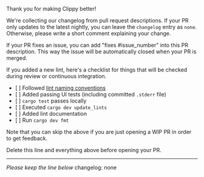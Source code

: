Thank you for making Clippy better!

We're collecting our changelog from pull request descriptions.
If your PR only updates to the latest nightly, you can leave the
`changelog` entry as `none`. Otherwise, please write a short comment
explaining your change.

If your PR fixes an issue, you can add "fixes #issue_number" into this
PR description. This way the issue will be automatically closed when
your PR is merged.

If you added a new lint, here's a checklist for things that will be
checked during review or continuous integration.

- \[ ] Followed [lint naming conventions][lint_naming]
- \[ ] Added passing UI tests (including committed `.stderr` file)
- \[ ] `cargo test` passes locally
- \[ ] Executed `cargo dev update_lints`
- \[ ] Added lint documentation
- \[ ] Run `cargo dev fmt`

[lint_naming]: https://rust-lang.github.io/rfcs/0344-conventions-galore.html#lints

Note that you can skip the above if you are just opening a WIP PR in
order to get feedback.

Delete this line and everything above before opening your PR.

---

*Please keep the line below*
changelog: none
